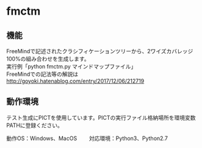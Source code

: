 # fmctm

## 機能

FreeMindで記述されたクラシフィケーションツリーから、2ワイズカバレッジ100%の組み合わせを生成します。    
実行例「python fmctm.py マインドマップファイル」  
FreeMindでの記法等の解説は http://goyoki.hatenablog.com/entry/2017/12/06/212719

## 動作環境

テスト生成にPICTを使用しています。PICTの実行ファイル格納場所を環境変数PATHに登録ください。

動作OS：Windows、MacOS　　
対応環境：Python3、Python2.7

